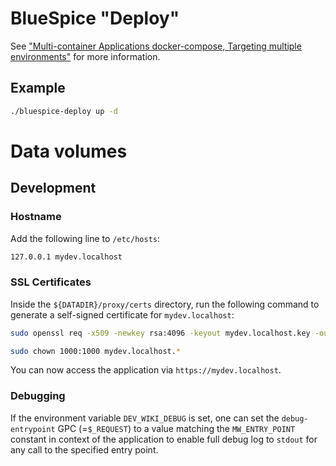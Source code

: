 # BlueSpice "Deploy"

See ["Multi-container Applications docker-compose, Targeting multiple environments"](https://learn.microsoft.com/en-us/dotnet/architecture/microservices/multi-container-microservice-net-applications/multi-container-applications-docker-compose#targeting-multiple-environments) for more information.

## Example

```sh
./bluespice-deploy up -d
```

# Data volumes


## Development

### Hostname
Add the following line to `/etc/hosts`:

```sh
127.0.0.1 mydev.localhost
```

### SSL Certificates
Inside the `${DATADIR}/proxy/certs` directory, run the following command to generate a self-signed certificate for `mydev.localhost`:

```sh
sudo openssl req -x509 -newkey rsa:4096 -keyout mydev.localhost.key -out mydev.localhost.crt -sha256 -days 3650 -nodes -subj "/C=XX/ST=StateName/L=CityName/O=CompanyName/OU=CompanySectionName/CN=CommonNameOrHostname"

sudo chown 1000:1000 mydev.localhost.*
```

You can now access the application via `https://mydev.localhost`.

### Debugging
If the environment variable `DEV_WIKI_DEBUG` is set, one can set the `debug-entrypoint` GPC (=`$_REQUEST`) to a value matching the `MW_ENTRY_POINT` constant in context of the application to enable full debug log to `stdout` for any call to the specified entry point.
